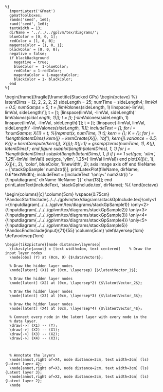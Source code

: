 ``` {#mycode .octave .numberLines startFrom="0"}

%}
  importLatest('GPmat')
  gpmatToolboxes;
  randn('seed', 1e6);
  rand('seed', 1e6);
  textWidth = 13;
  dirName = '../../../gplvm/tex/diagrams/';
  blueColor = [0, 0, 1];
  redColor = [1, 0, 0];
  magentaColor = [1, 0, 1];
  blackColor = [0, 0, 0];
  negative = false;
  if blackBackground
    negative = true;
    blueColor =  1-blueColor;
    redColor = 1-redColor;
    magentaColor = 1-magentaColor;
    blackColor = 1- blackColor;
  end
%{
```

\begin{frame}[fragile]\frametitle{Stacked GPs}
\begin{octave}
%}
  latentDims = [2, 2, 2, 2, 2]
  sideLength = 25;
  numTime = sideLength*4;
  limVal = 0.5;
  numSamps = 5;
  t = [limVal*ones(sideLength, 1) linspace(-limVal, limVal, sideLength)'];
  t = [t; [linspace(limVal, -limVal, sideLength)' limVal*ones(sideLength, 1)]];
  t = [t; [-limVal*ones(sideLength, 1) linspace(limVal, -limVal, sideLength)']];
  t = [t; [linspace(-limVal, limVal, sideLength)' -limVal*ones(sideLength, 1)]];
  includeText = [];
  for i = 1:numSamps;
    X{1} = t; %[repmat(x, numTime, 1) t];
    kern = {};
    K = {};
    for j = 1:length(latentDims)
      kern{j} = kernCreate(X{j}, 'rbf');
      kern{j}.variance = 0.5;
      K{j} = kernCompute(kern{j}, X{j});
      X{j+1} = gsamp(zeros(numTime, 1), K{j}, latentDims)';
    end
    figure
    subplot(length(latentDims), 1, 1)
    for j = 1:length(latentDims)
      subplot(length(latentDims), 1, j)
      if j == 1
        set(gca, 'xlim', 1.25*[-limVal limVal])
        set(gca, 'ylim', 1.25*[-limVal limVal])
      end
      plot(X{j}(:, 1), X{j}(:, 2), 'color', blueColor, 'linewidth', 2);
      axis image
      axis off
    end
    fileName = ['stackGpSample' num2str(i)];
    printLatexPlot(fileName, dirName, 0.6*textWidth);
    includeText = [includeText '\only<' num2str(i) '>{\inputdiagram{' dirName fileName '}}' char(13)];
  end
  printLatexText(includeText, 'stackGpInclude.tex', dirName);
%{
\end{octave}

\begin{columns}[c]
\column{5cm}
\vspace{0.75cm}
\PandocStartInclude{../../../gplvm/tex/diagrams/stackGpInclude.tex}\only<1>{\inputdiagram{../../../gplvm/tex/diagrams/stackGpSample1}}
\only<2>{\inputdiagram{../../../gplvm/tex/diagrams/stackGpSample2}}
\only<3>{\inputdiagram{../../../gplvm/tex/diagrams/stackGpSample3}}
\only<4>{\inputdiagram{../../../gplvm/tex/diagrams/stackGpSample4}}
\only<5>{\inputdiagram{../../../gplvm/tex/diagrams/stackGpSample5}}
\PandocEndInclude{input}{71}{55}
\column{5cm}
\def\layersep{1cm}
\def\nodesep{1cm}

    \begin{tikzpicture}[node distance=\layersep]
      \tikzstyle{annot} = [text width=4em, text centered]    % Draw the input layer nodes
      \node[obs] (Y) at (0cm, 0) {$\dataVector$};

      % Draw the hidden layer nodes
      \node[latent] (X1) at (0cm, \layersep) {$\latentVector_1$};

      % Draw the hidden layer nodes
      \node[latent] (X2) at (0cm, \layersep*2) {$\latentVector_2$};

      % Draw the hidden layer nodes
      \node[latent] (X3) at (0cm, \layersep*3) {$\latentVector_3$};
      
      % Draw the hidden layer nodes
      \node[latent] (X4) at (0cm, \layersep*4) {$\latentVector_4$};

      % Connect every node in the latent layer with every node in the
      % data layer.
      \draw[->] (X1) -- (Y);
      \draw[->] (X2) -- (X1);
      \draw[->] (X3) -- (X2);
      \draw[->] (X4) -- (X3);



      % Annotate the layers
      \node[annot,right of=X4, node distance=2cm, text width=3cm] (ls) {Latent layer 4};
      \node[annot,right of=X3, node distance=2cm, text width=3cm] (ls) {Latent layer 3};
      \node[annot,right of=X2, node distance=2cm, text width=3cm] (ls) {Latent layer 2};
      \node

